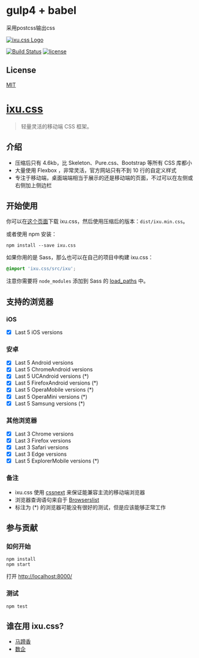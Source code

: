 # gulp4 + babel

采用postcss输出css

[![ixu.css Logo](https://janecc.cdn.ixu.me/wp-content/uploads/2017/06/ixu-logo-128x128.png)](https://ixu.me/)

[![Build Status](https://travis-ci.org/JaneCC/ixu.css.svg?branch=master)](https://travis-ci.org/JaneCC/ixu.css) [![license](https://img.shields.io/badge/license-MIT-blue.svg)](https://travis-ci.org/JaneCC/ixu.css)

## License

[MIT](https://github.com/JaneCC/ixu.css/blob/master/LICENSE)

# [ixu.css](https://ixu.me/)

> 轻量灵活的移动端 CSS 框架。

## 介绍

- 压缩后只有 4.6kb，比 Skeleton、Pure.css、Bootstrap 等所有 CSS 库都小
- 大量使用 Flexbox ，非常灵活，官方网站只有不到 10 行的自定义样式
- 专注于移动端，桌面端端相当于展示的还是移动端的页面，不过可以在左侧或右侧加上侧边栏

## 开始使用

你可以在[这个页面](https://github.com/JaneCC/ixu.css/releases)下载 ixu.css，然后使用压缩后的版本：`dist/ixu.min.css`。

或者使用 npm 安装：

```shell
npm install --save ixu.css
```

如果你用的是 Sass，那么也可以在自己的项目中构建 ixu.css：

```scss
@import 'ixu.css/src/ixu';
```

注意你需要将 `node_modules` 添加到 Sass 的 [load_paths](http://stackoverflow.com/questions/6502313/sass-import-a-file-from-a-different-directory) 中。

## 支持的浏览器

### iOS

- [x] Last 5 iOS versions

### 安卓

- [x] Last 5 Android versions
- [x] Last 5 ChromeAndroid versions
- [x] Last 5 UCAndroid versions (*)
- [x] Last 5 FirefoxAndroid versions (*)
- [x] Last 5 OperaMobile versions (*)
- [x] Last 5 OperaMini versions (*)
- [x] Last 5 Samsung versions (*)

### 其他浏览器

- [x] Last 3 Chrome versions
- [x] Last 3 Firefox versions
- [x] Last 3 Safari versions
- [x] Last 3 Edge versions
- [x] Last 5 ExplorerMobile versions (*)

### 备注

- ixu.css 使用 [cssnext](https://github.com/postcss/postcss-cssnext) 来保证能兼容主流的移动端浏览器
- 浏览器查询语句来自于 [Browserslist](https://github.com/ai/browserslist)
- 标注为 (*) 的浏览器可能没有很好的测试，但是应该能够正常工作

## 参与贡献



### 如何开始

```shell
npm install
npm start
```

打开 <http://localhost:8000/>

### 测试

```shell
npm test
```

## 谁在用 ixu.css?

- [马蹄香](www.matixiang.com)
- [数企](www.bdsaas.com)
